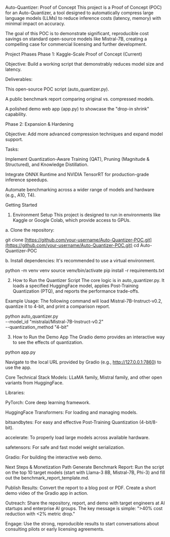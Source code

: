Auto-Quantizer: Proof of Concept
This project is a Proof of Concept (POC) for an Auto-Quantizer, a tool designed to automatically compress large language models (LLMs) to reduce inference costs (latency, memory) with minimal impact on accuracy.

The goal of this POC is to demonstrate significant, reproducible cost savings on standard open-source models like Mistral-7B, creating a compelling case for commercial licensing and further development.

Project Phases
Phase 1: Kaggle-Scale Proof of Concept (Current)

Objective: Build a working script that demonstrably reduces model size and latency.

Deliverables:

This open-source POC script (auto_quantizer.py).

A public benchmark report comparing original vs. compressed models.

A polished demo web app (app.py) to showcase the "drop-in shrink" capability.

Phase 2: Expansion & Hardening

Objective: Add more advanced compression techniques and expand model support.

Tasks:

Implement Quantization-Aware Training (QAT), Pruning (Magnitude & Structured), and Knowledge Distillation.

Integrate ONNX Runtime and NVIDIA TensorRT for production-grade inference speedups.

Automate benchmarking across a wider range of models and hardware (e.g., A10, T4).

Getting Started
1. Environment Setup
This project is designed to run in environments like Kaggle or Google Colab, which provide access to GPUs.

a. Clone the repository:

git clone [https://github.com/your-username/Auto-Quantizer-POC.git](https://github.com/your-username/Auto-Quantizer-POC.git)
cd Auto-Quantizer-POC

b. Install dependencies:
It's recommended to use a virtual environment.

python -m venv venv
source venv/bin/activate
pip install -r requirements.txt

2. How to Run the Quantizer Script
The core logic is in auto_quantizer.py. It loads a specified HuggingFace model, applies Post-Training Quantization (PTQ), and reports the performance trade-offs.

Example Usage:
The following command will load Mistral-7B-Instruct-v0.2, quantize it to 4-bit, and print a comparison report.

python auto_quantizer.py \
    --model_id "mistralai/Mistral-7B-Instruct-v0.2" \
    --quantization_method "4-bit"

3. How to Run the Demo App
The Gradio demo provides an interactive way to see the effects of quantization.

python app.py

Navigate to the local URL provided by Gradio (e.g., http://127.0.0.1:7860) to use the app.

Core Technical Stack
Models: LLaMA family, Mistral family, and other open variants from HuggingFace.

Libraries:

PyTorch: Core deep learning framework.

HuggingFace Transformers: For loading and managing models.

bitsandbytes: For easy and effective Post-Training Quantization (4-bit/8-bit).

accelerate: To properly load large models across available hardware.

safetensors: For safe and fast model weight serialization.

Gradio: For building the interactive web demo.

Next Steps & Monetization Path
Generate Benchmark Report: Run the script on the top 10 target models (start with Llama-3 8B, Mistral-7B, Phi-3) and fill out the benchmark_report_template.md.

Publish Results: Convert the report to a blog post or PDF. Create a short demo video of the Gradio app in action.

Outreach: Share the repository, report, and demo with target engineers at AI startups and enterprise AI groups. The key message is simple: ">40% cost reduction with <2% metric drop."

Engage: Use the strong, reproducible results to start conversations about consulting pilots or early licensing agreements.
